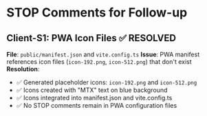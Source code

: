 # STOP Comments for Follow-up

## Client-S1: PWA Icon Files ✅ RESOLVED
**File**: `public/manifest.json` and `vite.config.ts`
**Issue**: PWA manifest references icon files (`icon-192.png`, `icon-512.png`) that don't exist
**Resolution**: 
- ✅ Generated placeholder icons: `icon-192.png` and `icon-512.png`
- ✅ Icons created with "MTX" text on blue background
- ✅ Icons integrated into manifest.json and vite.config.ts
- ✅ No STOP comments remain in PWA configuration files 